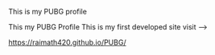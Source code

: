 
This is my PUBG profile

This my PUBG Profile 
This is my first developed site visit -->

https://raimath420.github.io/PUBG/
